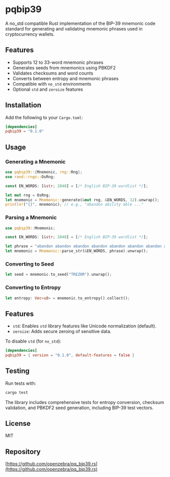 # pqbip39

A no_std compatible Rust implementation of the BIP-39 mnemonic code standard for generating and validating mnemonic phrases used in cryptocurrency wallets.

## Features

- Supports 12 to 33-word mnemonic phrases
- Generates seeds from mnemonics using PBKDF2
- Validates checksums and word counts
- Converts between entropy and mnemonic phrases
- Compatible with `no_std` environments
- Optional `std` and `zeroize` features

## Installation

Add the following to your `Cargo.toml`:

```toml
[dependencies]
pqbip39 = "0.1.0"
```

## Usage

### Generating a Mnemonic

```rust
use pqbip39::{Mnemonic, rng::Rng};
use rand::rngs::OsRng;

const EN_WORDS: [&str; 2048] = [/* English BIP-39 wordlist */];

let mut rng = OsRng;
let mnemonic = Mnemonic::generate(&mut rng, &EN_WORDS, 12).unwrap();
println!("{}", mnemonic); // e.g., "abandon ability able ..."
```

### Parsing a Mnemonic

```rust
use pqbip39::Mnemonic;

const EN_WORDS: [&str; 2048] = [/* English BIP-39 wordlist */];

let phrase = "abandon abandon abandon abandon abandon abandon abandon abandon abandon abandon abandon about";
let mnemonic = Mnemonic::parse_str(&EN_WORDS, phrase).unwrap();
```

### Converting to Seed

```rust
let seed = mnemonic.to_seed("TREZOR").unwrap();
```

### Converting to Entropy

```rust
let entropy: Vec<u8> = mnemonic.to_entropy().collect();
```

## Features

- `std`: Enables `std` library features like Unicode normalization (default).
- `zeroize`: Adds secure zeroing of sensitive data.

To disable `std` (for `no_std`):

```toml
[dependencies]
pqbip39 = { version = "0.1.0", default-features = false }
```

## Testing

Run tests with:

```bash
cargo test
```

The library includes comprehensive tests for entropy conversion, checksum validation, and PBKDF2 seed generation, including BIP-39 test vectors.

## License

MIT

## Repository

[https://github.com/openzebra/pq_bip39.rs](https://github.com/openzebra/pq_bip39.rs)
